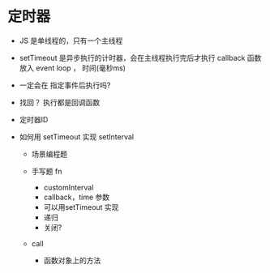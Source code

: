 # 定时器

- JS 是单线程的，只有一个主线程
- setTimeout 是异步执行的计时器，会在主线程执行完后才执行
  callback 函数 放入 event loop ， 时间(毫秒ms)
- 一定会在 指定事件后执行吗?
- 找回？
  执行都是回调函数
- 定时器ID 

- 如何用 setTimeout 实现 setInterval
  - 场景编程题
  - 手写题 fn
    - customInterval
    - callback，time 参数
    - 可以用setTimeout 实现 
    - 递归
    - 关闭? 

  - call 
    - 函数对象上的方法